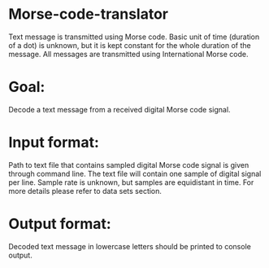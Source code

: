 # Morse-code-translator

Text message is transmitted using Morse code. Basic unit of time (duration of a dot) is unknown, but it is kept constant for the whole duration of the message. All messages are transmitted using International Morse code.

# Goal:
Decode a text message from a received digital Morse code signal.
# Input format:
Path to text file that contains sampled digital Morse code signal is given through command line. The text file will contain one sample of digital signal per line. Sample rate is unknown, but samples are equidistant in time. For more details please refer to data sets section.
# Output format:
Decoded text message in lowercase letters should be printed to console output.


